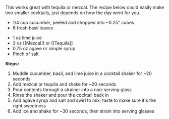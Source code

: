 This works great with tequila or mezcal. The recipe below could easily make two smaller cocktails, just depends on how the day went for you.

- 1/4 cup cucumber, peeled and chopped into ~0.25" cubes
- 6 fresh basil leaves
* 1 oz lime juice
* 3 oz  [[Mezcal]] or [[Tequila]]
* 0.75 oz agave or simple syrup
* Pinch of salt

**Steps:**

1. Muddle cucumber, basil, and lime juice in a cocktail shaker for ~20 seconds
2. Add mezcal or tequila and shake for ~20 seconds
3. Pour contents through a strainer into a non-serving glass
4. Rinse the shaker and pour the cocktail back in
5. Add agave syrup and salt and swirl to mix; taste to make sure it's the right sweetness
6. Add ice and shake for ~30 seconds, then strain into serving glasses